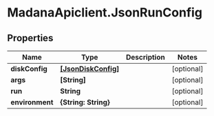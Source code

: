 # MadanaApiclient.JsonRunConfig

## Properties

Name | Type | Description | Notes
------------ | ------------- | ------------- | -------------
**diskConfig** | [**[JsonDiskConfig]**](JsonDiskConfig.md) |  | [optional] 
**args** | **[String]** |  | [optional] 
**run** | **String** |  | [optional] 
**environment** | **{String: String}** |  | [optional] 


